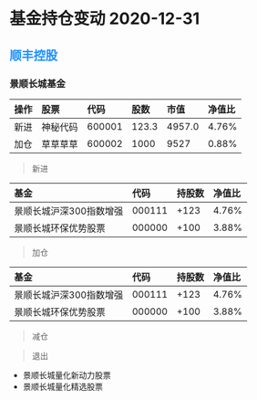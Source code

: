 # 基金持仓变动 2020-12-31

## <span style="color:dodgerblue">顺丰控股</span>

### 景顺长城基金

| 操作 |股票 | 代码 | 股数 | 市值 | 净值比 |
|:------|:------ |:------|:------|:------|:------|
| 新进 | 神秘代码 |600001 | 123.3 | 4957.0 | 4.76% |
| 加仓 | 草草草草 |600002 | 1000 | 9527 | 0.88%|

>新进

| 基金 | 代码 | 持股数 | 净值比 |
|:------|:------ |:------|:------|
| 景顺长城沪深300指数增强 | 000111 | +123 | 4.76% |
| 景顺长城环保优势股票 | 000000 | +100 | 3.88%|

>加仓

| 基金 | 代码 | 持股数 | 净值比 |
|:------|:------ |:------|:------|
| 景顺长城沪深300指数增强 | 000111 | +123 | 4.76% |
| 景顺长城环保优势股票 | 000000 | +100 | 3.88%|

>减仓

>退出
  * 景顺长城量化新动力股票
  * 景顺长城量化精选股票
